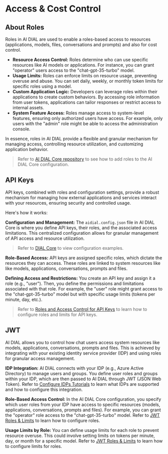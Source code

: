 # Access & Cost Control

## About Roles

Roles in AI DIAL are used to enable a roles-based access to resources (applications, models, files, conversations and prompts) and also for cost control.

* **Resource Access Control:** Roles determine who can use specific resources like AI models or applications. For instance, you can grant "operator" users access to the "chat-gpt-35-turbo" model.
* **Usage Limits:** Roles can enforce limits on resource usage, preventing overuse and abuse. You can set daily, weekly, or monthly token limits for specific roles using a model.
* **Custom Application Logic:** Developers can leverage roles within their applications to create custom behaviors. By accessing role information from user tokens, applications can tailor responses or restrict access to internal assets.
* **System Feature Access:** Roles manage access to system-level features, ensuring only authorized users have access. For example, only users with the "admin" role might be able to access the administration console.

In essence, roles in AI DIAL provide a flexible and granular mechanism for managing access, controlling resource utilization, and customizing application behavior.

> Refer to [AI DIAL Core repository](https://github.com/epam/ai-dial-core?tab=readme-ov-file#dynamic-settings) to see how to add roles to the AI DIAL Core configuration.

## API Keys

API keys, combined with roles and configuration settings, provide a robust mechanism for managing how external applications and services interact with your resources, ensuring security and controlled usage. 

Here's how it works:

**Configuration and Management:** The `aidial.config.json` file in AI DIAL Core is where you define API keys, their roles, and the associated access limitations. This centralized configuration allows for granular management of API access and resource utilization.

> Refer to [DIAL Core](https://github.com/epam/ai-dial-core/blob/development/sample/aidial.config.json) to view configuration examples.

**Role-Based Access:** API keys are assigned specific roles, which dictate the resources they can access. These roles are linked to system resources like like models, applications, conversations, prompts and files.

**Defining Access and Restrictions:** You create an API key and assign it a role (e.g., "user"). Then, you define the permissions and limitations associated with that role. For example, the "user" role might grant access to the "chat-gpt-35-turbo" model but with specific usage limits (tokens per minute, day, etc.).

> Refer to [Roles and Access Control for API Keys](docs/tutorials/2.devops/2.auth-and-access-control/1.api-key-roles.md) to learn how to configure roles and limits for API keys.

## JWT

AI DIAL allows you to control how chat users access system resources like models, applications, conversations, prompts and files. This is achieved by integrating with your existing identity service provider (IDP) and using roles for granular access management. 

**IDP Integration:** AI DIAL connects with your IDP (e.g., Azure Active Directory) to manage users and groups. You define user roles and groups within your IDP, which are then passed to AI DIAL through JWT (JSON Web Token). Refer to [Configure IDPs Tutorials](/docs/tutorials/2.devops/2.auth-and-access-control/3.configure-idps/0.overview.md) to learn what IDPs are supported and how to configure this integration.

**Role-Based Access Control:** In the AI DIAL Core configuration, you specify which user roles from your IDP have access to specific resources (models, applications, conversations, prompts and files). For example, you can grant the "operator" role access to the "chat-gpt-35-turbo" model. Refer to [JWT Roles & Limits](/docs/tutorials/2.devops/2.auth-and-access-control/2.chat-users-roles.md) to learn how to configure roles.

**Usage Limits by Role:** You can define usage limits for each role to prevent resource overuse. This could involve setting limits on tokens per minute, day, or month for a specific model. Refer to [JWT Roles & Limits](/docs/tutorials/2.devops/2.auth-and-access-control/2.chat-users-roles.md) to learn how to configure limits for roles.
